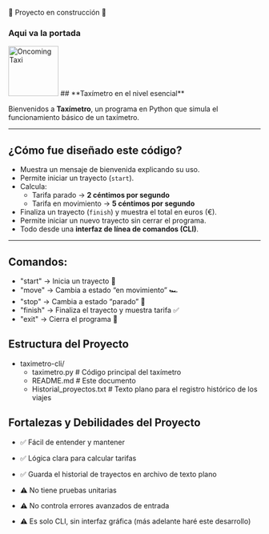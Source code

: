 
🚧 Proyecto en construcción 🚧
### Aqui va la portada


<img src="https://raw.githubusercontent.com/Tarikul-Islam-Anik/Animated-Fluent-Emojis/master/Emojis/Travel%20and%20places/Oncoming%20Taxi.png" alt="Oncoming Taxi" width="100" height="100" />  
## **Taxímetro en el nivel esencial**



Bienvenidos a **Taxímetro**, un programa en Python que simula el funcionamiento básico de un taxímetro. 

---

## **¿Cómo fue diseñado este código?**
- Muestra un mensaje de bienvenida explicando su uso.
- Permite iniciar un trayecto (`start`).
- Calcula:
  - Tarifa parado → **2 céntimos por segundo** 
  - Tarifa en movimiento → **5 céntimos por segundo** 
- Finaliza un trayecto (`finish`) y muestra el total en euros (€).
- Permite iniciar un nuevo trayecto sin cerrar el programa.
- Todo desde una **interfaz de línea de comandos (CLI)**.

---

## **Comandos:**

- "start" → Inicia un trayecto 🚦
- "move" → Cambia a estado “en movimiento” 🏎️
- "stop" → Cambia a estado “parado” 🛑
- "finish" → Finaliza el trayecto y muestra tarifa ✅
- "exit" → Cierra el programa 👋

## **Estructura del Proyecto**

 - taximetro-cli/
     - taximetro.py              # Código principal del taxímetro
     - README.md                 # Este documento
     - Historial_proyectos.txt   # Texto plano para el registro histórico de los viajes
  

## **Fortalezas y Debilidades del Proyecto**

- ✅ Fácil de entender y mantener
- ✅ Lógica clara para calcular tarifas
- ✅ Guarda el  historial de trayectos en archivo de texto plano

- ⚠️ No tiene pruebas unitarias
- ⚠️ No controla errores avanzados de entrada
- ⚠️ Es solo CLI, sin interfaz gráfica (más adelante haré este desarrollo)



